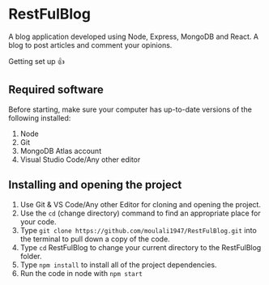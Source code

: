 # RestFulBlog
A blog application developed using Node, Express, MongoDB and React. A blog to post articles and comment your opinions.

Getting set up :+1:
## Required software
Before starting, make sure your computer has up-to-date versions of the following installed:
1. Node
2. Git
3. MongoDB Atlas account
4. Visual Studio Code/Any other editor

## Installing and opening the project
1. Use Git & VS Code/Any other Editor for cloning and opening the project.
2. Use the `cd` (change directory) command to find an appropriate place for your code.
3. Type `git clone https://github.com/moulali1947/RestFulBlog.git` into the terminal to pull down a copy of the code.
4. Type `cd` RestFulBlog to change your current directory to the RestFulBlog folder.
5. Type `npm install` to install all of the project dependencies.
6. Run the code in node with `npm start`
